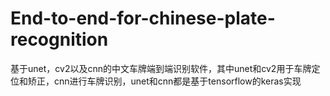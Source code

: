 # End-to-end-for-chinese-plate-recognition
基于unet，cv2以及cnn的中文车牌端到端识别软件，其中unet和cv2用于车牌定位和矫正，cnn进行车牌识别，unet和cnn都是基于tensorflow的keras实现
